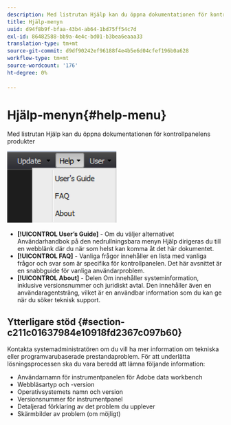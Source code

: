 ```yaml
---
description: Med listrutan Hjälp kan du öppna dokumentationen för kontrollpanelens produkter
title: Hjälp-menyn
uuid: d94f8b9f-bfaa-43b4-ab64-1bd75ff54c7d
exl-id: 86482588-bb9a-4e4c-bd01-b3bea6eaaa33
translation-type: tm+mt
source-git-commit: d9df90242ef96188f4e4b5e6d04cfef196b0a628
workflow-type: tm+mt
source-wordcount: '176'
ht-degree: 0%

---
```


# Hjälp-menyn{#help-menu}

Med listrutan Hjälp kan du öppna dokumentationen för kontrollpanelens produkter

![](assets/help.png)

* **[!UICONTROL User’s Guide]** - Om du väljer alternativet Användarhandbok på den nedrullningsbara menyn Hjälp dirigeras du till en webblänk där du när som helst kan komma åt det här dokumentet.
* **[!UICONTROL FAQ]** - Vanliga frågor innehåller en lista med vanliga frågor och svar som är specifika för kontrollpanelen. Det här avsnittet är en snabbguide för vanliga användarproblem.
* **[!UICONTROL About]** - Delen Om innehåller systeminformation, inklusive versionsnummer och juridiskt avtal. Den innehåller även en användaragentsträng, vilket är en användbar information som du kan ge när du söker teknisk support.

## Ytterligare stöd {#section-c211c01637984e10918fd2367c097b60}

Kontakta systemadministratören om du vill ha mer information om tekniska eller programvarubaserade prestandaproblem. För att underlätta lösningsprocessen ska du vara beredd att lämna följande information:

* Användarnamn för instrumentpanelen för Adobe data workbench
* Webbläsartyp och -version
* Operativsystemets namn och version
* Versionsnummer för instrumentpanel
* Detaljerad förklaring av det problem du upplever
* Skärmbilder av problem (om möjligt)
